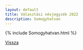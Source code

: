 ```yaml
---
layout: default
title: Választási névjegyzék 2022
description: Somogyhatvan
---
```


{% include Somogyhatvan.html %}

[Vissza](./)
